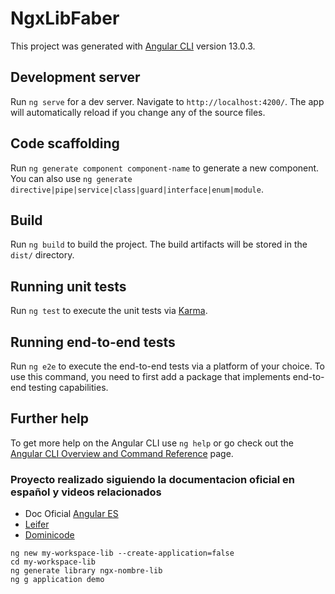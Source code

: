 # NgxLibFaber

This project was generated with [Angular CLI](https://github.com/angular/angular-cli) version 13.0.3.

## Development server

Run `ng serve` for a dev server. Navigate to `http://localhost:4200/`. The app will automatically reload if you change any of the source files.

## Code scaffolding

Run `ng generate component component-name` to generate a new component. You can also use `ng generate directive|pipe|service|class|guard|interface|enum|module`.

## Build

Run `ng build` to build the project. The build artifacts will be stored in the `dist/` directory.

## Running unit tests

Run `ng test` to execute the unit tests via [Karma](https://karma-runner.github.io).

## Running end-to-end tests

Run `ng e2e` to execute the end-to-end tests via a platform of your choice. To use this command, you need to first add a package that implements end-to-end testing capabilities.

## Further help

To get more help on the Angular CLI use `ng help` or go check out the [Angular CLI Overview and Command Reference](https://angular.io/cli) page.

### Proyecto realizado siguiendo la documentacion oficial en español y videos relacionados

- Doc Oficial [Angular ES](https://docs.angular.lat/guide/creating-libraries)
- [Leifer ](https://www.youtube.com/watch?v=htl0Ve3lmXM)
- [Dominicode](https://www.youtube.com/watch?v=qjkOMJhgjLo)

```
ng new my-workspace-lib --create-application=false
cd my-workspace-lib
ng generate library ngx-nombre-lib
ng g application demo
```
